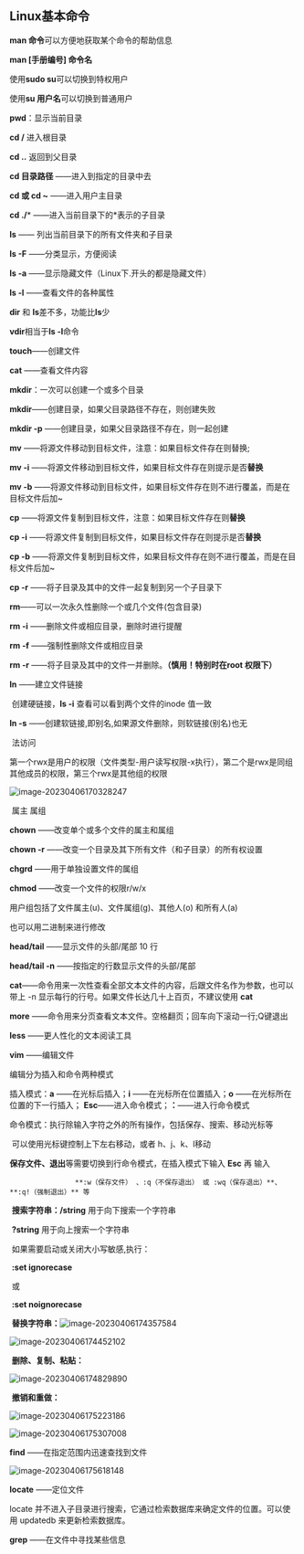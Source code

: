## Linux基本命令

**man 命令**可以方便地获取某个命令的帮助信息

**man [手册编号] 命令名**



使用**sudo su**可以切换到特权用户

使用**su 用户名**可以切换到普通用户



**pwd**：显示当前目录

**cd /**  进入根目录

**cd ..**  返回到父目录

**cd 目录路径**  ——进入到指定的目录中去

**cd 或 cd ~** ——进入用户主目录

**cd ./*** ——进入当前目录下的*表示的子目录





**ls** —— 列出当前目录下的所有文件夹和子目录

**ls -F** ——分类显示，方便阅读

**ls -a** ——显示隐藏文件（Linux下.开头的都是隐藏文件）

**ls -l** ——查看文件的各种属性



**dir** 和 **ls**差不多，功能比**ls**少

**vdir**相当于**ls -l**命令



**touch**——创建文件



**cat** ——查看文件内容



**mkdir**：一次可以创建一个或多个目录

**mkdir**——创建目录，如果父目录路径不存在，则创建失败

**mkdir -p** ——创建目录，如果父目录路径不存在，则一起创建



**mv** ——将源文件移动到目标文件，注意：如果目标文件存在则替换;

**mv -i** ——将源文件移动到目标文件，如果目标文件存在则提示是否**替换**

**mv -b** ——将源文件移动到目标文件，如果目标文件存在则不进行覆盖，而是在目标文件后加~



**cp** ——将源文件复制到目标文件，注意：如果目标文件存在则**替换**

**cp -i** ——将源文件复制到目标文件，如果目标文件存在则提示是否**替换**

**cp -b** ——将源文件复制到目标文件，如果目标文件存在则不进行覆盖，而是在目标文件后加~

**cp -r** ——将子目录及其中的文件一起复制到另一个子目录下



**rm**——可以一次永久性删除一个或几个文件(包含目录)

**rm -i** ——删除文件或相应目录，删除时进行提醒

**rm -f** ——强制性删除文件或相应目录

**rm -r** ——将子目录及其中的文件一并删除。**（慎用！特别时在root 权限下）**



**ln** ——建立文件链接

​			创建硬链接，**ls -i** 查看可以看到两个文件的inode 值一致

**ln -s** ——创建软链接,即别名,如果源文件删除，则软链接(别名)也无

​          	  法访问



第一个rwx是用户的权限（文件类型-用户读写权限-x执行），第二个是rwx是同组其他成员的权限，第三个rwx是其他组的权限

![image-20230406170328247](C:\Users\Admin\AppData\Roaming\Typora\typora-user-images\image-20230406170328247.png)

​                                        							   属主    属组

**chown** ——改变单个或多个文件的属主和属组

**chown -r** ——改变一个目录及其下所有文件（和子目录）的所有权设置



**chgrd** ——用于单独设置文件的属组

**chmod** ——改变一个文件的权限r/w/x

用户组包括了文件属主(u)、文件属组(g)、其他人(o) 和所有人(a)

也可以用二进制来进行修改



**head/tail** ——显示文件的头部/尾部 10 行

**head/tail -n** ——按指定的行数显示文件的头部/尾部

**cat**——命令用来一次性查看全部文本文件的内容，后跟文件名作为参数，也可以带上 -n 显示每行的行号。如果文件长达几十上百页，不建议使用 **cat**

**more** ——命令用来分页查看文本文件。空格翻页；回车向下滚动一行;Q键退出

**less** ——更人性化的文本阅读工具



**vim** ——编辑文件

编辑分为插入和命令两种模式

插入模式：**a** ——在光标后插入；**i** ——在光标所在位置插入；**o** ——在光标所在位置的下一行插入；					**Esc**——进入命令模式；**：**——进入行命令模式

命令模式：执行除输入字符之外的所有操作，包括保存、搜索、移动光标等

​					可以使用光标键控制上下左右移动，或者 h、j、k、l移动

​					**保存文件、退出**等需要切换到行命令模式，在插入模式下输入 **Esc** 再 输入

 					**:w（保存文件） 、:q（不保存退出） 或 :wq（保存退出）**、**:q!（强制退出）** 等



​					**搜索字符串：/string** 用于向下搜索一个字符串

​											**?string** 用于向上搜索一个字符串

​											如果需要启动或关闭大小写敏感,执行：

​                                                                                            **:set ignorecase**                                

​                                                                                            或

​                                                                                            **:set noignorecase** 



​					**替换字符串：**![image-20230406174357584](C:\Users\Admin\AppData\Roaming\Typora\typora-user-images\image-20230406174357584.png)

![image-20230406174452102](C:\Users\Admin\AppData\Roaming\Typora\typora-user-images\image-20230406174452102.png)



​					**删除、复制、粘贴：**

![image-20230406174829890](C:\Users\Admin\AppData\Roaming\Typora\typora-user-images\image-20230406174829890.png)



​					**撤销和重做：**

![image-20230406175223186](C:\Users\Admin\AppData\Roaming\Typora\typora-user-images\image-20230406175223186.png)

![image-20230406175307008](C:\Users\Admin\AppData\Roaming\Typora\typora-user-images\image-20230406175307008.png)





**find** ——在指定范围内迅速查找到文件

![image-20230406175618148](C:\Users\Admin\AppData\Roaming\Typora\typora-user-images\image-20230406175618148.png)

**locate** ——定位文件

locate 并不进入子目录进行搜索，它通过检索数据库来确定文件的位置。可以使用 updatedb 来更新检索数据库。 



**grep** ——在文件中寻找某些信息